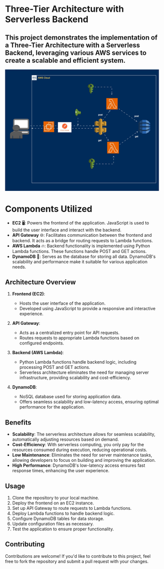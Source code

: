# Three-Tier Architecture with Serverless Backend 

## This project demonstrates the implementation of a Three-Tier Architecture with a Serverless Backend, leveraging various AWS services to create a scalable and efficient system.
![alt text](https://github.com/tisanbako/3-tier-serverless-backend/blob/main/e-tier-serverless.gif)

# Components Utilized

- **EC2** 🖥️: Powers the frontend of the application. JavaScript is used to build the user interface and interact with the backend.
- **API Gateway** 🌐: Facilitates communication between the frontend and backend. It acts as a bridge for routing requests to Lambda functions.
- **AWS Lambda** 🔥: Backend functionality is implemented using Python Lambda functions. These functions handle POST and GET actions.
- **DynamoDB** 💾: Serves as the database for storing all data. DynamoDB's scalability and performance make it suitable for various application needs.

## Architecture Overview

1. **Frontend (EC2)**:
   - Hosts the user interface of the application.
   - Developed using JavaScript to provide a responsive and interactive experience.

2. **API Gateway**:
   - Acts as a centralized entry point for API requests.
   - Routes requests to appropriate Lambda functions based on configured endpoints.

3. **Backend (AWS Lambda)**:
   - Python Lambda functions handle backend logic, including processing POST and GET actions.
   - Serverless architecture eliminates the need for managing server infrastructure, providing scalability and cost-efficiency.

4. **DynamoDB**:
   - NoSQL database used for storing application data.
   - Offers seamless scalability and low-latency access, ensuring optimal performance for the application.

## Benefits

- **Scalability**: The serverless architecture allows for seamless scalability, automatically adjusting resources based on demand.
- **Cost-Efficiency**: With serverless computing, you only pay for the resources consumed during execution, reducing operational costs.
- **Low Maintenance**: Eliminates the need for server maintenance tasks, allowing developers to focus on building and improving the application.
- **High Performance**: DynamoDB's low-latency access ensures fast response times, enhancing the user experience.

## Usage

1. Clone the repository to your local machine.
2. Deploy the frontend on an EC2 instance.
3. Set up API Gateway to route requests to Lambda functions.
4. Deploy Lambda functions to handle backend logic.
5. Configure DynamoDB tables for data storage.
6. Update configuration files as necessary.
7. Test the application to ensure proper functionality.

## Contributing

Contributions are welcome! If you'd like to contribute to this project, feel free to fork the repository and submit a pull request with your changes.



